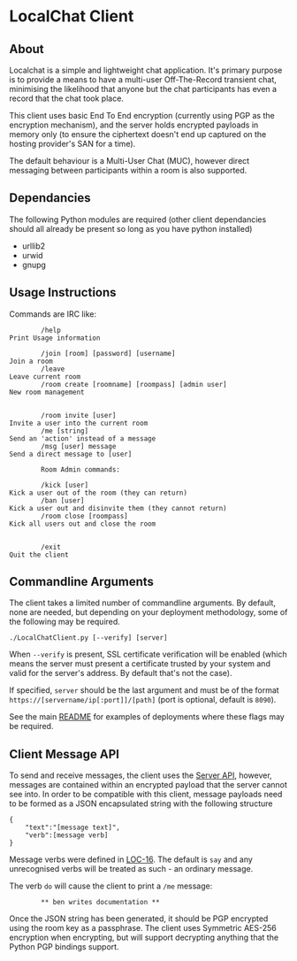 # LocalChat Client


## About

Localchat is a simple and lightweight chat application. It's primary purpose is to provide a means to have a multi-user Off-The-Record transient chat, minimising the likelihood that anyone but the chat participants has even a record that the chat took place.

This client uses basic End To End encryption (currently using PGP as the encryption mechanism), and the server holds encrypted payloads in memory only (to ensure the ciphertext doesn't end up captured on the hosting provider's SAN for a time). 

The default behaviour is a Multi-User Chat (MUC), however direct messaging between participants within a room is also supported.




## Dependancies

The following Python modules are required (other client dependancies should all already be present so long as you have python installed)

* urllib2
* urwid
* gnupg





## Usage Instructions

Commands are IRC like:

            /help                                                       Print Usage information

            /join [room] [password] [username]                          Join a room
            /leave                                                      Leave current room
            /room create [roomname] [roompass] [admin user]             New room management


            /room invite [user]                                         Invite a user into the current room
            /me [string]                                                Send an 'action' instead of a message
            /msg [user] message                                         Send a direct message to [user]

            Room Admin commands:

            /kick [user]                                                Kick a user out of the room (they can return)
            /ban [user]                                                 Kick a user out and disinvite them (they cannot return)
            /room close [roompass]                                      Kick all users out and close the room


            /exit                                                       Quit the client



## Commandline Arguments

The client takes a limited number of commandline arguments. By default, none are needed, but depending on your deployment methodology, some of the following may be required.


    ./LocalChatClient.py [--verify] [server]
    

When `--verify` is present, SSL certificate verification will be enabled (which means the server must present a certificate trusted by your system and valid for the server's address. By default that's not the case).

If specified, `server` should be the last argument and must be of the format `https://[servername/ip[:port]]/[path]` (port is optional, default is `8090`).

See the main [README](../README.md) for examples of deployments where these flags may be required.




## Client Message API

To send and receive messages, the client uses the [Server API](../docs/server-api.md), however, messages are contained within an encrypted payload that the server cannot see into. In order to be compatible with this client, message payloads need to be formed as a JSON encapsulated string with the following structure

    {
        "text":"[message text]",
        "verb":[message verb]
    }

Message verbs were defined in [LOC-16](https://projects.bentasker.co.uk/jira_projects/browse/LOC-16.html). The default is `say` and any unrecognised verbs will be treated as such - an ordinary message. 

The verb `do` will cause the client to print a `/me` message:

            ** ben writes documentation **

Once the JSON string has been generated, it should be PGP encrypted using the room key as a passphrase. The client uses Symmetric AES-256 encryption when encrypting, but will support decrypting anything that the Python PGP bindings support.